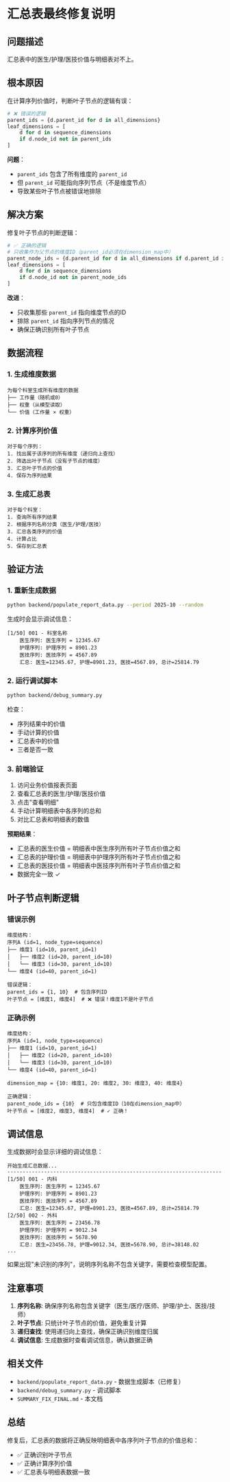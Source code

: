# 汇总表最终修复说明

## 问题描述

汇总表中的医生/护理/医技价值与明细表对不上。

## 根本原因

在计算序列价值时，判断叶子节点的逻辑有误：

```python
# ❌ 错误的逻辑
parent_ids = {d.parent_id for d in all_dimensions}
leaf_dimensions = [
    d for d in sequence_dimensions
    if d.node_id not in parent_ids
]
```

**问题**：
- `parent_ids` 包含了所有维度的 `parent_id`
- 但 `parent_id` 可能指向序列节点（不是维度节点）
- 导致某些叶子节点被错误地排除

## 解决方案

修复叶子节点的判断逻辑：

```python
# ✅ 正确的逻辑
# 只收集作为父节点的维度ID（parent_id必须在dimension_map中）
parent_node_ids = {d.parent_id for d in all_dimensions if d.parent_id in dimension_map}
leaf_dimensions = [
    d for d in sequence_dimensions
    if d.node_id not in parent_node_ids
]
```

**改进**：
- 只收集那些 `parent_id` 指向维度节点的ID
- 排除 `parent_id` 指向序列节点的情况
- 确保正确识别所有叶子节点

## 数据流程

### 1. 生成维度数据

```
为每个科室生成所有维度的数据
├── 工作量（随机或0）
├── 权重（从模型读取）
└── 价值（工作量 × 权重）
```

### 2. 计算序列价值

```
对于每个序列：
1. 找出属于该序列的所有维度（递归向上查找）
2. 筛选出叶子节点（没有子节点的维度）
3. 汇总叶子节点的价值
4. 保存为序列结果
```

### 3. 生成汇总表

```
对于每个科室：
1. 查询所有序列结果
2. 根据序列名称分类（医生/护理/医技）
3. 汇总各类序列的价值
4. 计算占比
5. 保存到汇总表
```

## 验证方法

### 1. 重新生成数据

```bash
python backend/populate_report_data.py --period 2025-10 --random
```

生成时会显示调试信息：

```
[1/50] 001 - 科室名称
    医生序列: 医生序列 = 12345.67
    护理序列: 护理序列 = 8901.23
    医技序列: 医技序列 = 4567.89
    汇总: 医生=12345.67, 护理=8901.23, 医技=4567.89, 总计=25814.79
```

### 2. 运行调试脚本

```bash
python backend/debug_summary.py
```

检查：
- 序列结果中的价值
- 手动计算的价值
- 汇总表中的价值
- 三者是否一致

### 3. 前端验证

1. 访问业务价值报表页面
2. 查看汇总表的医生/护理/医技价值
3. 点击"查看明细"
4. 手动计算明细表中各序列的总和
5. 对比汇总表和明细表的数值

**预期结果**：
- 汇总表的医生价值 = 明细表中医生序列所有叶子节点价值之和
- 汇总表的护理价值 = 明细表中护理序列所有叶子节点价值之和
- 汇总表的医技价值 = 明细表中医技序列所有叶子节点价值之和
- 数据完全一致 ✓

## 叶子节点判断逻辑

### 错误示例

```
维度结构：
序列A (id=1, node_type=sequence)
├── 维度1 (id=10, parent_id=1)
│   ├── 维度2 (id=20, parent_id=10)
│   └── 维度3 (id=30, parent_id=10)
└── 维度4 (id=40, parent_id=1)

错误逻辑：
parent_ids = {1, 10}  # 包含序列ID
叶子节点 = [维度1, 维度4]  # ❌ 错误！维度1不是叶子节点
```

### 正确示例

```
维度结构：
序列A (id=1, node_type=sequence)
├── 维度1 (id=10, parent_id=1)
│   ├── 维度2 (id=20, parent_id=10)
│   └── 维度3 (id=30, parent_id=10)
└── 维度4 (id=40, parent_id=1)

dimension_map = {10: 维度1, 20: 维度2, 30: 维度3, 40: 维度4}

正确逻辑：
parent_node_ids = {10}  # 只包含维度ID（10在dimension_map中）
叶子节点 = [维度2, 维度3, 维度4]  # ✓ 正确！
```

## 调试信息

生成数据时会显示详细的调试信息：

```
开始生成汇总数据...
----------------------------------------------------------------------
[1/50] 001 - 内科
    医生序列: 医生序列 = 12345.67
    护理序列: 护理序列 = 8901.23
    医技序列: 医技序列 = 4567.89
    汇总: 医生=12345.67, 护理=8901.23, 医技=4567.89, 总计=25814.79
[2/50] 002 - 外科
    医生序列: 医生序列 = 23456.78
    护理序列: 护理序列 = 9012.34
    医技序列: 医技序列 = 5678.90
    汇总: 医生=23456.78, 护理=9012.34, 医技=5678.90, 总计=38148.02
...
```

如果出现"未识别的序列"，说明序列名称不包含关键字，需要检查模型配置。

## 注意事项

1. **序列名称**: 确保序列名称包含关键字（医生/医疗/医师、护理/护士、医技/技师）
2. **叶子节点**: 只统计叶子节点的价值，避免重复计算
3. **递归查找**: 使用递归向上查找，确保正确识别维度归属
4. **调试信息**: 生成数据时查看调试信息，确认数据正确

## 相关文件

- `backend/populate_report_data.py` - 数据生成脚本（已修复）
- `backend/debug_summary.py` - 调试脚本
- `SUMMARY_FIX_FINAL.md` - 本文档

## 总结

修复后，汇总表的数据将正确反映明细表中各序列叶子节点的价值总和：
- ✅ 正确识别叶子节点
- ✅ 正确计算序列价值
- ✅ 汇总表与明细表数据一致
